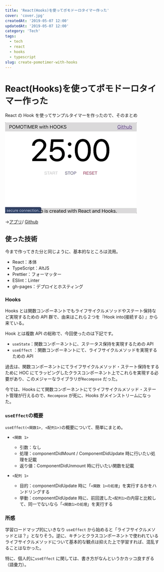 ```yaml
---
title: 'React(Hooks)を使ってポモドーロタイマー作った'
cover: 'cover.jpg'
createdAt: '2019-05-07 12:00'
updatedAt: '2019-05-07 12:00'
category: 'Tech'
tags:
  - tech
  - react
  - hooks
  - typescript
slug: create-pomotimer-with-hooks
---
```


# React(Hooks)を使ってポモドーロタイマー作った

React の Hook を使ってサンプルタイマーを作ったので、そのまとめ

![video-pomotimer-gif](./1.gif)

→[アプリ](https://snamiki1212.github.io/example-react-basic-hooks/)/ [Github](https://github.com/snamiki1212/example-react-basic-hooks)

## 使った技術

今まで作ってきた分と同じように、基本的なところは流用。

- React：本体
- TypeScript：AltJS
- Prettier：フォーマッター
- ESlint：Linter
- gh-pages：デプロイとホスティング

### Hooks

Hooks とは関数コンポーネントでもライフサイクルメソッドやステート保持など実現するための API 群で、由来はこれら２つを『Hook into(接続する) 』から来ている。

Hook とは複数 API の総称で、今回使ったのは下記です。

- `useState`：関数コンポーネントに、ステータス保持を実現するための API
- `useEffect` ：関数コンポーネントにて、ライフサイクルメソッドを実現するための API

過去は、関数コンポーネントにてライフサイクルメソッド・ステート保持をするために HOC にてラッピングしたクラスコンポーネント上でこれらを実現する必要があり、このメジャーなライブラリが`Recompose` だった。

今では、Hooks にて関数コンポーネントにてライフサイクルメソッド・ステート管理が行えるので、`Recompose` が死に、Hooks がメインストリームになった。

### `useEffect`の概要

`useEffect(<関数1>, <配列1>)`の概要について、簡単にまとめ。

- `<関数 1>`

  - 引数：なし
  - 処理：componentDidMount / ComponentDidUpdate 時に行いたい処理を記載
  - 返り値：ComponentDidUnmount 時に行いたい関数を記載

- `<配列 1>`
  - 目的：componentDidUpdate 時に「`<関数 1>の処理`」を実行するかをハンドリングする
  - 挙動：componentDidUpdate 時に、前回渡した`<配列1>`の内容と比較して、同一でないなら「`<関数1>の処理`」を実行する

### 所感

学習ロードマップ的にいきなり `useEffect` から始めると「ライフサイクルメソッドとは？」となりそう。逆に、キチンとクラスコンポーネントで使われているライフサイクルメソッドについて基本的な観点は抑えた上で学習すれば、混乱することはなかった。

特に、個人的に`useEffect` に関しては、書き方がなんというかカッコ良すぎる（語彙力）。
